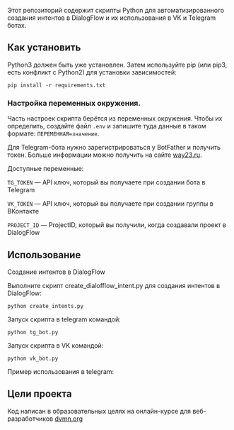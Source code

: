 Этот репозиторий содержит скрипты Python для автоматизированного создания интентов в DialogFlow и их использования в VK и Telegram ботах. 
## Как установить
Python3 должен быть уже установлен. Затем используйте pip (или pip3, есть конфликт с Python2) для установки зависимостей:

```
pip install -r requirements.txt
```

### Настройка переменных окружения.
Часть настроек скрипта берётся из переменных окружения. Чтобы их определить, создайте файл `.env` и запишите туда данные в таком формате: `ПЕРЕМЕННАЯ=значение`.


Для Telegram-бота нужно зарегистрироваться у BotFather и получить токен. Больше информации можно получить на сайте [way23.ru](https://way23.ru/).

Доступные переменные:

`TG_TOKEN` — API ключ, который вы получаете при создании бота в Telegram

`VK_TOKEN` — API ключ, который вы получаете при создании группы в ВКонтакте

`PROJECT_ID` — ProjectID, который вы получили, когда создавали проект в DialogFlow

## Использование
Создание интентов в DialogFlow

Выполните скрипт create_dialofflow_intent.py для создания интентов в DialogFlow:

```
python create_intents.py
```
Запуск скрипта в telegram командой:
```
python tg_bot.py
```

Запуск скрипта в VK командой:
```
python vk_bot.py
```
Пример использования в telegram:
## Цели проекта
Код написан в образовательных целях на онлайн-курсе для веб-разработчиков [dvmn.org](https://dvmn.org/)

